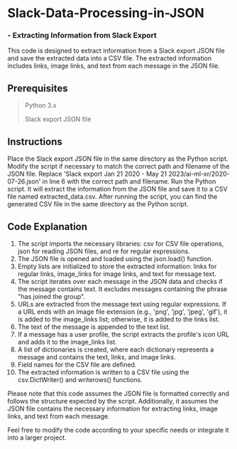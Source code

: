 # Slack-Data-Processing-in-JSON
### - Extracting Information from Slack Export

This code is designed to extract information from a Slack export JSON file and save the extracted data into a CSV file. The extracted information includes links, image links, and text from each message in the JSON file.

## Prerequisites 
> Python 3.x 
> 
> Slack export JSON file 
## Instructions
Place the Slack export JSON file in the same directory as the Python script.
Modify the script if necessary to match the correct path and filename of the JSON file. Replace 'Slack export Jan 21 2020 - May 21 2023/ai-ml-xr/2020-07-26.json' in line 6 with the correct path and filename.
Run the Python script. It will extract the information from the JSON file and save it to a CSV file named extracted_data.csv.
After running the script, you can find the generated CSV file in the same directory as the Python script.
## Code Explanation
1. The script imports the necessary libraries: csv for CSV file operations, json for reading JSON files, and re for regular expressions.
2. The JSON file is opened and loaded using the json.load() function.
3. Empty lists are initialized to store the extracted information: links for regular links, image_links for image links, and text for message text.
4. The script iterates over each message in the JSON data and checks if the message contains text. It excludes messages containing the phrase "has joined the group".
5. URLs are extracted from the message text using regular expressions. If a URL ends with an image file extension (e.g., 'png', 'jpg', 'jpeg', 'gif'), it is added to the image_links list; otherwise, it is added to the links list.
6. The text of the message is appended to the text list.
7. If a message has a user profile, the script extracts the profile's icon URL and adds it to the image_links list.
8. A list of dictionaries is created, where each dictionary represents a message and contains the text, links, and image links.
9. Field names for the CSV file are defined.
10. The extracted information is written to a CSV file using the csv.DictWriter() and writerows() functions.

Please note that this code assumes the JSON file is formatted correctly and follows the structure expected by the script. Additionally, it assumes the JSON file contains the necessary information for extracting links, image links, and text from each message.

Feel free to modify the code according to your specific needs or integrate it into a larger project.
